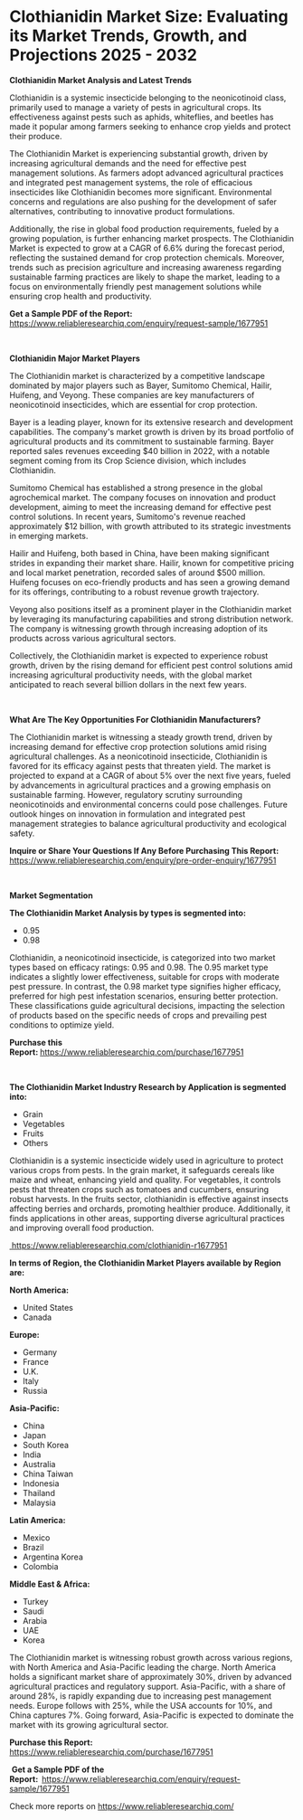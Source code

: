 <p><h1>Clothianidin Market Size: Evaluating its Market Trends, Growth, and Projections 2025 - 2032</h1></p><p><strong>Clothianidin Market Analysis and Latest Trends</strong></p>
<p><p>Clothianidin is a systemic insecticide belonging to the neonicotinoid class, primarily used to manage a variety of pests in agricultural crops. Its effectiveness against pests such as aphids, whiteflies, and beetles has made it popular among farmers seeking to enhance crop yields and protect their produce.</p><p>The Clothianidin Market is experiencing substantial growth, driven by increasing agricultural demands and the need for effective pest management solutions. As farmers adopt advanced agricultural practices and integrated pest management systems, the role of efficacious insecticides like Clothianidin becomes more significant. Environmental concerns and regulations are also pushing for the development of safer alternatives, contributing to innovative product formulations.</p><p>Additionally, the rise in global food production requirements, fueled by a growing population, is further enhancing market prospects. The Clothianidin Market is expected to grow at a CAGR of 6.6% during the forecast period, reflecting the sustained demand for crop protection chemicals. Moreover, trends such as precision agriculture and increasing awareness regarding sustainable farming practices are likely to shape the market, leading to a focus on environmentally friendly pest management solutions while ensuring crop health and productivity.</p></p>
<p><strong>Get a Sample PDF of the Report:&nbsp;</strong> <a href="https://www.reliableresearchiq.com/enquiry/request-sample/1677951?utm_campaign=2927&utm_medium=2&utm_source=Github&utm_content=ia&utm_term=30032025&utm_id=clothianidin">https://www.reliableresearchiq.com/enquiry/request-sample/1677951</a></p>
<p>&nbsp;</p>
<p><strong>Clothianidin Major Market Players</strong></p>
<p><p>The Clothianidin market is characterized by a competitive landscape dominated by major players such as Bayer, Sumitomo Chemical, Hailir, Huifeng, and Veyong. These companies are key manufacturers of neonicotinoid insecticides, which are essential for crop protection.</p><p>Bayer is a leading player, known for its extensive research and development capabilities. The company's market growth is driven by its broad portfolio of agricultural products and its commitment to sustainable farming. Bayer reported sales revenues exceeding $40 billion in 2022, with a notable segment coming from its Crop Science division, which includes Clothianidin.</p><p>Sumitomo Chemical has established a strong presence in the global agrochemical market. The company focuses on innovation and product development, aiming to meet the increasing demand for effective pest control solutions. In recent years, Sumitomo's revenue reached approximately $12 billion, with growth attributed to its strategic investments in emerging markets.</p><p>Hailir and Huifeng, both based in China, have been making significant strides in expanding their market share. Hailir, known for competitive pricing and local market penetration, recorded sales of around $500 million. Huifeng focuses on eco-friendly products and has seen a growing demand for its offerings, contributing to a robust revenue growth trajectory.</p><p>Veyong also positions itself as a prominent player in the Clothianidin market by leveraging its manufacturing capabilities and strong distribution network. The company is witnessing growth through increasing adoption of its products across various agricultural sectors.</p><p>Collectively, the Clothianidin market is expected to experience robust growth, driven by the rising demand for efficient pest control solutions amid increasing agricultural productivity needs, with the global market anticipated to reach several billion dollars in the next few years.</p></p>
<p>&nbsp;</p>
<p><strong>What Are The Key Opportunities For Clothianidin Manufacturers?</strong></p>
<p><p>The Clothianidin market is witnessing a steady growth trend, driven by increasing demand for effective crop protection solutions amid rising agricultural challenges. As a neonicotinoid insecticide, Clothianidin is favored for its efficacy against pests that threaten yield. The market is projected to expand at a CAGR of about 5% over the next five years, fueled by advancements in agricultural practices and a growing emphasis on sustainable farming. However, regulatory scrutiny surrounding neonicotinoids and environmental concerns could pose challenges. Future outlook hinges on innovation in formulation and integrated pest management strategies to balance agricultural productivity and ecological safety.</p></p>
<p><strong>Inquire or Share Your Questions If Any Before Purchasing This Report:</strong> <a href="https://www.reliableresearchiq.com/enquiry/pre-order-enquiry/1677951?utm_campaign=2927&utm_medium=2&utm_source=Github&utm_content=ia&utm_term=30032025&utm_id=clothianidin">https://www.reliableresearchiq.com/enquiry/pre-order-enquiry/1677951</a></p>
<p>&nbsp;</p>
<p><strong>Market Segmentation</strong></p>
<p><strong>The Clothianidin Market Analysis by types is segmented into:</strong></p>
<p><ul><li>0.95</li><li>0.98</li></ul></p>
<p><p>Clothianidin, a neonicotinoid insecticide, is categorized into two market types based on efficacy ratings: 0.95 and 0.98. The 0.95 market type indicates a slightly lower effectiveness, suitable for crops with moderate pest pressure. In contrast, the 0.98 market type signifies higher efficacy, preferred for high pest infestation scenarios, ensuring better protection. These classifications guide agricultural decisions, impacting the selection of products based on the specific needs of crops and prevailing pest conditions to optimize yield.</p></p>
<p><strong>Purchase this Report:&nbsp;</strong><a href="https://www.reliableresearchiq.com/purchase/1677951?utm_campaign=2927&utm_medium=2&utm_source=Github&utm_content=ia&utm_term=30032025&utm_id=clothianidin">https://www.reliableresearchiq.com/purchase/1677951</a></p>
<p>&nbsp;</p>
<p><strong>The Clothianidin Market Industry Research by Application is segmented into:</strong></p>
<p><ul><li>Grain</li><li>Vegetables</li><li>Fruits</li><li>Others</li></ul></p>
<p><p>Clothianidin is a systemic insecticide widely used in agriculture to protect various crops from pests. In the grain market, it safeguards cereals like maize and wheat, enhancing yield and quality. For vegetables, it controls pests that threaten crops such as tomatoes and cucumbers, ensuring robust harvests. In the fruits sector, clothianidin is effective against insects affecting berries and orchards, promoting healthier produce. Additionally, it finds applications in other areas, supporting diverse agricultural practices and improving overall food production.</p></p>
<p><a href="https://www.reliableresearchiq.com/clothianidin-r1677951?utm_campaign=2927&utm_medium=2&utm_source=Github&utm_content=ia&utm_term=30032025&utm_id=clothianidin">&nbsp;https://www.reliableresearchiq.com/clothianidin-r1677951</a></p>
<p><strong>In terms of Region, the Clothianidin Market Players available by Region are:</strong></p>
<p>
    <p> <strong> North America: </strong>
        <ul>
            <li>United States</li>
            <li>Canada</li>
        </ul>
        </p> 
    <p> <strong> Europe: </strong>
        <ul>
            <li>Germany</li>
            <li>France</li>
            <li>U.K.</li>
            <li>Italy</li>
            <li>Russia</li>
        </ul>
        </p> 
    <p> <strong> Asia-Pacific: </strong>
        <ul>
            <li>China</li>
            <li>Japan</li>
            <li>South Korea</li>
            <li>India</li>
            <li>Australia</li>
            <li>China Taiwan</li>
            <li>Indonesia</li>
            <li>Thailand</li>
            <li>Malaysia</li>
        </ul>
        </p> 
    <p> <strong> Latin America: </strong>
        <ul>
            <li>Mexico</li>
            <li>Brazil</li>
            <li>Argentina Korea</li>
            <li>Colombia</li>
        </ul>
        </p> 
    <p> <strong> Middle East & Africa: </strong>
        <ul>
            <li>Turkey</li>
            <li>Saudi</li>
            <li>Arabia</li>
            <li>UAE</li>
            <li>Korea</li>
        </ul>
    </p>
    </p>
<p><p>The Clothianidin market is witnessing robust growth across various regions, with North America and Asia-Pacific leading the charge. North America holds a significant market share of approximately 30%, driven by advanced agricultural practices and regulatory support. Asia-Pacific, with a share of around 28%, is rapidly expanding due to increasing pest management needs. Europe follows with 25%, while the USA accounts for 10%, and China captures 7%. Going forward, Asia-Pacific is expected to dominate the market with its growing agricultural sector.</p></p>
<p><strong>Purchase this Report: </strong><a href="https://www.reliableresearchiq.com/purchase/1677951?utm_campaign=2927&utm_medium=2&utm_source=Github&utm_content=ia&utm_term=30032025&utm_id=clothianidin">https://www.reliableresearchiq.com/purchase/1677951</a></p>
<p>&nbsp;<strong>Get a Sample PDF of the Report:&nbsp;&nbsp;</strong><a href="https://www.reliableresearchiq.com/enquiry/request-sample/1677951?utm_campaign=2927&utm_medium=2&utm_source=Github&utm_content=ia&utm_term=30032025&utm_id=clothianidin">https://www.reliableresearchiq.com/enquiry/request-sample/1677951</a></p>
<p><strong></strong></p>
<p>Check more reports on <a href="https://www.reliableresearchiq.com/?utm_campaign=2927&utm_medium=2&utm_source=Github&utm_content=ia&utm_term=30032025&utm_id=clothianidin">https://www.reliableresearchiq.com/</a></p>